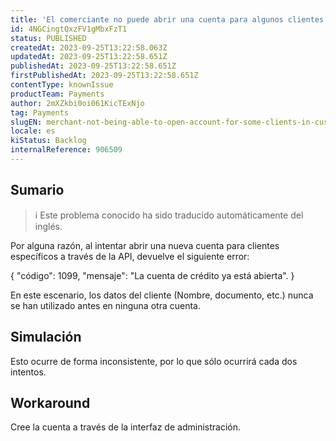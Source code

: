 ```yaml
---
title: 'El comerciante no puede abrir una cuenta para algunos clientes en la API de crédito de clientes.'
id: 4NGCingtQxzFV1gMbxFzT1
status: PUBLISHED
createdAt: 2023-09-25T13:22:58.063Z
updatedAt: 2023-09-25T13:22:58.651Z
publishedAt: 2023-09-25T13:22:58.651Z
firstPublishedAt: 2023-09-25T13:22:58.651Z
contentType: knownIssue
productTeam: Payments
author: 2mXZkbi0oi061KicTExNjo
tag: Payments
slugEN: merchant-not-being-able-to-open-account-for-some-clients-in-customer-credit-api
locale: es
kiStatus: Backlog
internalReference: 906509
---
```


## Sumario

>ℹ️ Este problema conocido ha sido traducido automáticamente del inglés.


Por alguna razón, al intentar abrir una nueva cuenta para clientes específicos a través de la API, devuelve el siguiente error:

{
"código": 1099,
"mensaje": "La cuenta de crédito ya está abierta".
}


En este escenario, los datos del cliente (Nombre, documento, etc.) nunca se han utilizado antes en ninguna otra cuenta.


##

## Simulación


Esto ocurre de forma inconsistente, por lo que sólo ocurrirá cada dos intentos.



## Workaround


Cree la cuenta a través de la interfaz de administración.





